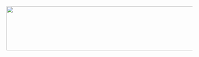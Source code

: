 <img src="https://render.gitanimals.org/lines/eun2ce?pet-id=668026036239233077" width="1000" height="120"/>
